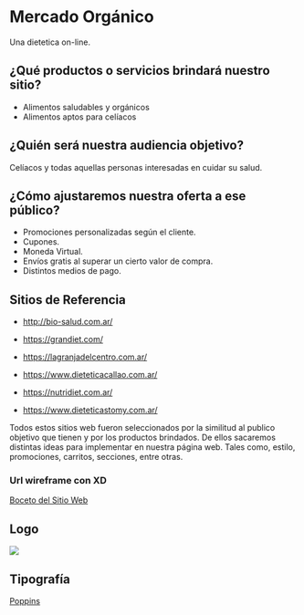 # Mercado Orgánico

Una dietetica on-line.

## ¿Qué productos o servicios brindará nuestro sitio?
- Alimentos saludables y orgánicos
- Alimentos aptos para celíacos

## ¿Quién será nuestra audiencia objetivo?
Celíacos y todas aquellas personas interesadas en cuidar su salud.

## ¿Cómo ajustaremos nuestra oferta a ese público?
- Promociones personalizadas según el cliente.
- Cupones.
- Moneda Virtual.
- Envíos gratis al superar un cierto valor de compra.
- Distintos medios de pago.

## Sitios de Referencia

- http://bio-salud.com.ar/

- https://grandiet.com/

- https://lagranjadelcentro.com.ar/

- https://www.dieteticacallao.com.ar/

- https://nutridiet.com.ar/

- https://www.dieteticastomy.com.ar/

Todos estos sitios web fueron seleccionados por la similitud al publico objetivo que tienen y por los productos brindados. De ellos sacaremos distintas ideas para implementar en nuestra página web. Tales como, estilo, promociones, carritos, secciones, entre otras.

### Url wireframe con XD

[Boceto del Sitio Web](https://xd.adobe.com/view/e20c1b25-d50c-4335-4e8c-2ddd25f94ff7-943d/)

## Logo
![](https://github.com/0220CBFSNCN01ARCO/Grupo_8_MercadoOrganico/blob/master/Posibles%20Logos/Mercado%20Org%C3%A1nico%20-%203.png?raw=true)

## Tipografía
[Poppins](https://fonts.google.com/specimen/Poppins)
